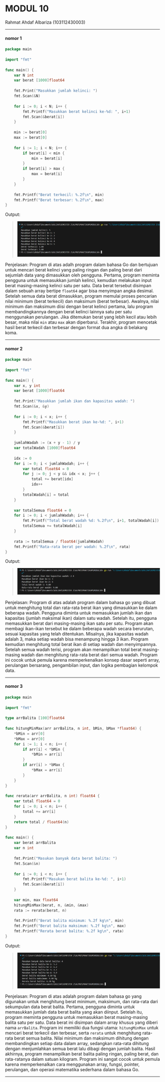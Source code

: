 # MODUL 10

Rahmat Ahdaf Albariza (103112430003)
___
#### **nomor 1**
```go
package main

import "fmt"

func main() {
	var N int
	var berat [1000]float64

	fmt.Print("Masukkan jumlah kelinci: ")
	fmt.Scan(&N)

	for i := 0; i < N; i++ {
		fmt.Printf("Masukkan berat kelinci ke-%d: ", i+1)
		fmt.Scan(&berat[i])
	}

	min := berat[0]
	max := berat[0]

	for i := 1; i < N; i++ {
		if berat[i] < min {
			min = berat[i]
		}
		if berat[i] > max {
			max = berat[i]
		}
	}

	fmt.Printf("Berat terkecil: %.2f\n", min)
	fmt.Printf("Berat terbesar: %.2f\n", max)
}
```
Output:

>![](output/1.PNG)

Penjelasan:
Program di atas adalh program dalam bahasa Go dan bertujuan untuk mencari berat kelinci yang paling ringan dan paling berat dari sejumlah data yang dimasukkan oleh pengguna. Pertama, program meminta pengguna untuk memasukkan jumlah kelinci, kemudian melakukan input berat masing-masing kelinci satu per satu. Data berat tersebut disimpan dalam sebuah array bertipe `float64` agar bisa menyimpan angka desimal. Setelah semua data berat dimasukkan, program memulai proses pencarian nilai minimum (berat terkecil) dan maksimum (berat terbesar). Awalnya, nilai minimum dan maksimum diisi dengan berat kelinci pertama, lalu program membandingkannya dengan berat kelinci lainnya satu per satu menggunakan perulangan. Jika ditemukan berat yang lebih kecil atau lebih besar, maka nilai `min` atau `max` akan diperbarui. Terakhir, program mencetak hasil berat terkecil dan terbesar dengan format dua angka di belakang koma.

___
#### **nomor 2**
```go
package main

import "fmt"

func main() {
	var x, y int
	var berat [1000]float64

	fmt.Print("Masukkan jumlah ikan dan kapasitas wadah: ")
	fmt.Scan(&x, &y)

	for i := 0; i < x; i++ {
		fmt.Printf("Masukkan berat ikan ke-%d: ", i+1)
		fmt.Scan(&berat[i])
	}

	jumlahWadah := (x + y - 1) / y
	var totalWadah [1000]float64

	idx := 0
	for i := 0; i < jumlahWadah; i++ {
		var total float64 = 0
		for j := 0; j < y && idx < x; j++ {
			total += berat[idx]
			idx++
		}
		totalWadah[i] = total
	}

	var totalSemua float64 = 0
	for i := 0; i < jumlahWadah; i++ {
		fmt.Printf("Total berat wadah %d: %.2f\n", i+1, totalWadah[i])
		totalSemua += totalWadah[i]
	}

	rata := totalSemua / float64(jumlahWadah)
	fmt.Printf("Rata-rata berat per wadah: %.2f\n", rata)
}
```
Output:

>![](output/2.PNG)

Penjelasan:
Program di atas adalah program dalam bahasa go yang dibuat untuk menghitung total dan rata-rata berat ikan yang dimasukkan ke dalam beberapa wadah. Pengguna diminta untuk memasukkan jumlah ikan dan kapasitas (jumlah maksimal ikan) dalam satu wadah. Setelah itu, pengguna memasukkan berat dari masing-masing ikan satu per satu. Program akan membagi ikan-ikan tersebut ke dalam beberapa wadah secara berurutan, sesuai kapasitas yang telah ditentukan. Misalnya, jika kapasitas wadah adalah 3, maka setiap wadah bisa menampung hingga 3 ikan. Program kemudian menghitung total berat ikan di setiap wadah dan menyimpannya. Setelah semua wadah terisi, program akan menampilkan total berat masing-masing wadah dan menghitung rata-rata berat dari semua wadah. Program ini cocok untuk pemula karena memperkenalkan konsep dasar seperti array, perulangan bersarang, pengambilan input, dan logika pembagian kelompok data.

___
#### **nomor 3**
```go
package main

import "fmt"

type arrBalita [100]float64

func hitungMinMax(arr arrBalita, n int, bMin, bMax *float64) {
	*bMin = arr[0]
	*bMax = arr[0]
	for i := 1; i < n; i++ {
		if arr[i] < *bMin {
			*bMin = arr[i]
		}
		if arr[i] > *bMax {
			*bMax = arr[i]
		}
	}
}

func rerata(arr arrBalita, n int) float64 {
	var total float64 = 0
	for i := 0; i < n; i++ {
		total += arr[i]
	}
	return total / float64(n)
}

func main() {
	var berat arrBalita
	var n int

	fmt.Print("Masukan banyak data berat balita: ")
	fmt.Scan(&n)

	for i := 0; i < n; i++ {
		fmt.Printf("Masukan berat balita ke-%d: ", i+1)
		fmt.Scan(&berat[i])
	}

	var min, max float64
	hitungMinMax(berat, n, &min, &max)
	rata := rerata(berat, n)

	fmt.Printf("Berat balita minimum: %.2f kg\n", min)
	fmt.Printf("Berat balita maksimum: %.2f kg\n", max)
	fmt.Printf("Rerata berat balita: %.2f kg\n", rata)
}
```
Output:

>![](output/3.PNG)

Penjelasan:
Program di atas adalah program dalam bahasa go yang digunakan untuk menghitung berat minimum, maksimum, dan rata-rata dari sekumpulan data berat balita. Pertama, pengguna diminta untuk memasukkan jumlah data berat balita yang akan diinput. Setelah itu, program meminta pengguna untuk memasukkan berat masing-masing balita satu per satu. Data berat ini disimpan dalam array khusus yang diberi nama `arrBalita`. Program ini memiliki dua fungsi utama: `hitungMinMax` untuk mencari berat terkecil dan terbesar, serta `rerata` untuk menghitung rata-rata berat semua balita. Nilai minimum dan maksimum dihitung dengan membandingkan setiap data dalam array, sedangkan rata-rata dihitung dengan menjumlahkan semua berat lalu dibagi dengan jumlah balita. Hasil akhirnya, program menampilkan berat balita paling ringan, paling berat, dan rata-ratanya dalam satuan kilogram. Program ini sangat cocok untuk pemula karena memperkenalkan cara menggunakan array, fungsi, pointer, perulangan, dan operasi matematika sederhana dalam bahasa Go.

___
